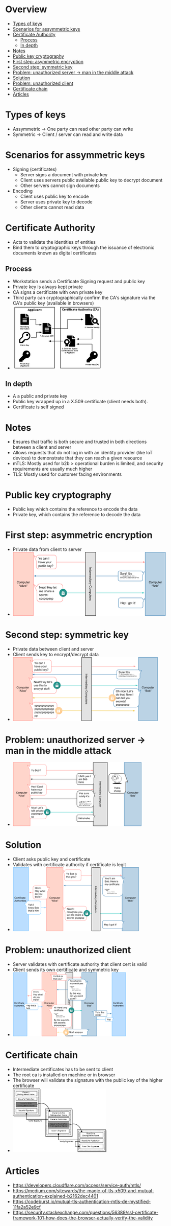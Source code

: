 # Overview <!-- omit in toc -->
- [Types of keys](#types-of-keys)
- [Scenarios for assymmetric keys](#scenarios-for-assymmetric-keys)
- [Certificate Authority](#certificate-authority)
  - [Process](#process)
  - [In depth](#in-depth)
- [Notes](#notes)
- [Public key cryptography](#public-key-cryptography)
- [First step: asymmetric encryption](#first-step-asymmetric-encryption)
- [Second step: symmetric key](#second-step-symmetric-key)
- [Problem: unauthorized server -> man in the middle attack](#problem-unauthorized-server---man-in-the-middle-attack)
- [Solution](#solution)
- [Problem: unauthorized client](#problem-unauthorized-client)
- [Certificate chain](#certificate-chain)
- [Articles](#articles)

# Types of keys
- Assymmetric -> One party can read other party can write
- Symmetric -> Client / server can read and write data

# Scenarios for assymmetric keys
- Signing (certificates)
  - Server signs a document with private key
  - Client uses servers public available public key to decrypt document
  - Other servers cannot sign documents
- Encoding
  - Client uses public key to encode
  - Server uses private key to decode
  - Other clients cannot read data

# Certificate Authority
- Acts to validate the identities of entities
- Bind them to cryptographic keys through the issuance of electronic documents known as digital certificates

## Process
- Workstation sends a Certificate Signing request and public key
- Private key is always kept private
- CA signs a certificate with own private key
- Third party can cryptographically confirm the CA's signature via the CA's public key (available in browsers)
- <img height=200 src="../images/7a76d6af0ac8410d2e63e46f2bcaafcd8eed865e8bce531c81869469b83d6cdd.png"/>

## In depth
- A a public and private key 
- Public key wrapped up in a X.509 certificate (client needs both). 
- Certificate is self signed

# Notes
- Ensures that traffic is both secure and trusted in both directions between a client and server
- Allows requests that do not log in with an identity provider (like IoT devices) to demonstrate that they can reach a given resource
- mTLS: Mostly used for b2b > operational burden is limited, and security requirements are usually much higher
- TLS: Mostly used for customer facing environments
  
# Public key cryptography
- Public key which contains the reference to encode the data
- Private key, which contains the reference to decode the data

# First step: asymmetric encryption 
- Private data from client to server
- <img height=200 src="../images/15c07fcc1dfb3b947221cf8f7367fea58a8cd71685929b3dff9c5f5e819e4342.png"/>

# Second step: symmetric key
- Private data between client and server
- Client sends key to encrypt/decrypt data
- <img height=200 src="../images/c7f7c12b57ef79c6d6db7d4ea5b2197df9986552a6688f87dbc82f5c9c193bbe.png"/>

# Problem: unauthorized server -> man in the middle attack
- <img height=200 src="../images/15f3c7537d9100931814c29a03b53844674649adf32af1435f044360a1135e59.png"/>

# Solution
- Client asks public key and certificate
- Validates with certificate authority if certificate is legit
- <img height=200 src="../images/87447412bbf3edbaf91505dd8a0b9cb03f94fdf07f34de9af03a0930a490aa4f.png"/>

# Problem: unauthorized client
- Server validates with certificate authority that client cert is valid
- Client sends its own certificate and symmetric key
- <img height=200 src="../images/ef5b5fdb0ef9c8d237b8cd418697ad185132d8383dac191f312956efb9a45d53.png"/>

# Certificate chain
- Intermediate certificates has to be sent to client
- The root ca is installed on machine or in browser
- The browser will validate the signature with the public key of the higher certificate
- <img height=200 src="../images/f3771aeaf10f0448db112ecb5081971feee3dec73ae89ab16af696896f9ea3c3.png"/>


# Articles
- https://developers.cloudflare.com/access/service-auth/mtls/
- https://medium.com/sitewards/the-magic-of-tls-x509-and-mutual-authentication-explained-b2162dec4401
- https://codeburst.io/mutual-tls-authentication-mtls-de-mystified-11fa2a52e9cf
- https://security.stackexchange.com/questions/56389/ssl-certificate-framework-101-how-does-the-browser-actually-verify-the-validity